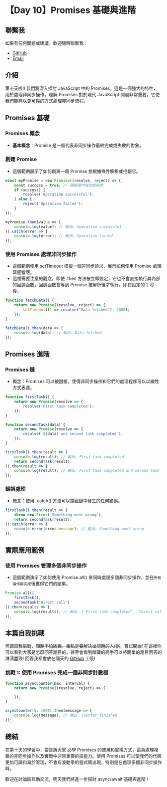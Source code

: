 # 【Day 10】Promises 基礎與進階

## 聯繫我

如果有任何問題或建議，歡迎隨時聯繫我：

- [GitHub](https://github.com/Chung-Chi-Lin)
- [Email](mailto:z0925955648@gmail.com)

## 介紹

第十天啦!! 我們將深入探討 JavaScript 中的 Promises，這是一個強大的特性，用於處理非同步操作。理解 Promises 對於現代 JavaScript 開發非常重要，它使我們能夠以更可靠的方式處理非同步流程。

## Promises 基礎

### Promises 概念
- **基本概念**：Promise 是一個代表非同步操作最終完成或失敗的對象。

### 創建 Promise
- 這個範例展示了如何創建一個 Promise 並根據條件解析或拒絕它。
```javascript
const myPromise = new Promise((resolve, reject) => {
	const success = true; // 模擬操作成功或失敗
	if (success) {
		resolve('Operation successful');
	} else {
		reject('Operation failed');
	}
});

myPromise.then(value => {
	console.log(value); // 輸出: Operation successful
}).catch(error => {
	console.log(error); // 輸出: Operation failed
});
```

### 使用 Promises 處理非同步操作
- 這個範例使用 setTimeout 模擬一個非同步請求，展示如何使用 Promise 處理延遲響應。
- 這裡需要注意的觀念，即使 .then 方法被立即設定，它也不會直接執行其內部的回調函數。回調函數會等到 Promise 被解析後才執行，即在設定的 2 秒後。
```javascript
function fetchData() {
	return new Promise((resolve, reject) => {
		setTimeout(() => resolve("Data fetched"), 2000);
	});
}

fetchData().then(data => {
	console.log(data); // 輸出: Data fetched
});
```

## Promises 進階
### Promises 鏈
- 概念：Promises 可以被鏈接，使得非同步操作和它們的處理程序可以以線性方式表達。

```javascript
function firstTask() {
	return new Promise(resolve => {
		resolve('First task completed');
	});
}

function secondTask(data) {
	return new Promise(resolve => {
		resolve(`${data} and second task completed`);
	});
}

firstTask().then(result => {
	console.log(result); // 輸出: First task completed
	return secondTask(result);
}).then(result => {
	console.log(result); // 輸出: First task completed and second task completed
});
```

### 錯誤處理
- 概念：使用 .catch() 方法可以攔截鏈中發生的任何錯誤。

```javascript
firstTask().then(result => {
	throw new Error('Something went wrong');
	return secondTask(result);
}).catch(error => {
	console.error(error.message); // 輸出: Something went wrong
});
```
## 實際應用範例
### 使用 Promises 管理多個非同步操作
- 這個範例演示了如何使用 Promise.all() 來同時處理多個非同步操作，並在`所有操作都完成`後獲得它們的結果。
```javascript
Promise.all([
	firstTask(),
	secondTask('Direct call')
]).then(results => {
	console.log(results); // 輸出: ['First task completed', 'Direct call and second task completed']
});
```

## 本篇自我挑戰
何謂自我挑戰，~~問題不怕困難，重點是要解決出問題的人(誤~~，嘗試開始! 在這裡你可以看到大家是怎麼回答題目的，甚至會看到暗藏的高手可以將簡單的題目回答的淋漓盡致!
回答我都會放在隔天的 [GitHub](https://github.com/Chung-Chi-Lin) 上哦!

### 挑戰 1: 使用 Promises 完成一個非同步計數器
```javascript
function asyncCounter(max, interval) {
	return new Promise((resolve, reject) => {

	});
}

asyncCounter(5, 1000).then(message => {
	console.log(message); // 輸出: Counter finished
});
```

## 總結

在第十天的學習中，要告訴大家 必學 Promises 的使用和實現方式，這為處理複雜的非同步操作以及實戰中非常重要的技能力。使用 Promises 可以使我們的代碼更加可讀和易於管理，不會有波動拳的程式碼出現，特別是在處理多個非同步操作時。

歡迎在討論區互動交流，明天我們將進一步探討 async/await 基礎與進階！
